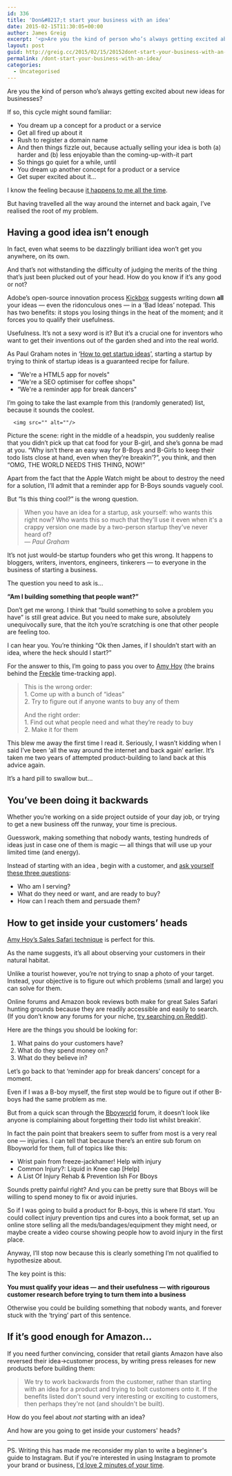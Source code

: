 ```yaml
---
id: 336
title: 'Don&#8217;t start your business with an idea'
date: 2015-02-15T11:30:05+00:00
author: James Greig
excerpt: '<p>Are you the kind of person who’s always getting excited about new ideas for businesses? But then struggling to get them off the ground? Find out why you might have been doing things back to front...</p>'
layout: post
guid: http://greig.cc/2015/02/15/20152dont-start-your-business-with-an-idea/
permalink: /dont-start-your-business-with-an-idea/
categories:
  - Uncategorised
---
```

<p>Are you the kind of person who’s always getting excited about new ideas for businesses?</p>

<p>If so, this cycle might sound familiar:</p>

<ul>
<li>You dream up a concept for a product or a service</li>
<li>Get all fired up about it</li>
<li>Rush to register a domain name</li>
<li>And then things fizzle out, because actually selling your idea is both (a) harder and (b) less enjoyable than the coming-up-with-it part</li>
<li>So things go quiet for a while, until</li>
<li>You dream up another concept for a product or a service</li>
<li>Get super excited about it…</li>
</ul>

<p>I know the feeling because <a href="http://greig.cc/journal/2014/1/i-never-finish-anyth">it happens to me all the time</a>.</p>

<p>But having travelled all the way around the internet and back again, I’ve realised the root of my problem. </p>

<h2 id="havingagoodideaisntenough">Having a good idea isn’t enough</h2>

<p>In fact, even what seems to be dazzlingly brilliant idea won’t get you anywhere, on its own.</p>

<p>And that’s not withstanding the difficulty of judging the merits of the thing that’s just been plucked out of your head. How do you know if it’s any good or not?</p>

<p>Adobe’s open-source innovation process <a href="https://kickbox.adobe.com/workshop/kickbox/">Kickbox</a> suggests writing down <strong>all</strong> your ideas — even the ridonculous ones — in a ‘Bad Ideas’ notepad. This has two benefits: it stops you losing things in the heat of the moment; and it forces you to qualify their usefulness.</p>

<p>Usefulness. It’s not a sexy word is it? But it’s a crucial one for inventors who want to get their inventions out of the garden shed and into the real world.</p>

<p>As Paul Graham notes in ‘<a href="http://paulgraham.com/startupideas.html">How to get startup ideas</a>’, starting a startup by trying to think of startup ideas is a guaranteed recipe for failure.</p>

<ul>
<li>”We're a HTML5 app for novels"</li>
<li>“We're a SEO optimiser for coffee shops"</li>
<li>“We're a reminder app for break dancers"</li>
</ul>

<p>I’m going to take the last example from this (randomly generated) list, because it sounds the coolest.</p>
  
      <img src="" alt=""/>
  

<p>Picture the scene: right in the middle of a headspin, you suddenly realise that you didn’t pick up that cat food for your B-girl, and she’s gonna be mad at you. “Why isn’t there an easy way for B-Boys and B-Girls to keep their todo lists close at hand, even when they’re breakin’?”, you think, and then “OMG, THE WORLD NEEDS THIS THING, NOW!”</p>

<p>Apart from the fact that the Apple Watch might be about to destroy the need for a solution, I’ll admit that a reminder app for B-Boys sounds vaguely cool.</p>

<p>But “Is this thing cool?” is the wrong question.</p>

<blockquote>
  <p>When you have an idea for a startup, ask yourself: who wants this right now? Who wants this so much that they'll use it even when it's a crappy version one made by a two-person startup they've never heard of? <br>
  — <em>Paul Graham</em></p>
</blockquote>

<p>It’s not just would-be startup founders who get this wrong. It happens to bloggers, writers, inventors, engineers, tinkerers — to everyone in the business of starting a business.</p>

<p>The question you need to ask is…</p>

<p><strong>“Am I building something that people want?”</strong></p>

<p>Don’t get me wrong. I think that “build something to solve a problem you have” is still great advice. But you need to make sure, absolutely unequivocally sure, that the itch you’re scratching is one that other people are feeling too. </p>

<p>I can hear you. You’re thinking “Ok then James, if I shouldn’t start with an idea, where the heck should I start?”</p>

<p>For the answer to this, I’m going to pass you over to <a href="https://letsfreckle.com/">Amy Hoy</a> (the brains behind the <a href="https://letsfreckle.com/">Freckle</a> time-tracking app).</p>

<blockquote>
  <p>This is the wrong order: <br>
  1. Come up with a bunch of “ideas” <br>
  2. Try to figure out if anyone wants to buy any of them </p>
  
  <p>And the right order: <br>
  1. Find out what people need and what they’re ready to buy <br>
  2. Make it for them</p>
</blockquote>

<p>This blew me away the first time I read it. Seriously, I wasn’t kidding when I said I’ve been ‘all the way around the internet and back again’ earlier. It’s taken me two years of attempted product-building to land back at this advice again.</p>

<p>It’s a hard pill to swallow but...</p>

<h2 id="youvebeendoingitbackwards">You’ve been doing it backwards</h2>

<p>Whether you’re working on a side project outside of your day job, or trying to get a new business off the runway, your time is precious.</p>

<p>Guesswork, making something that nobody wants, testing hundreds of ideas just in case one of them is magic — all things that will use up your limited time (and energy).</p>

<p>Instead of starting with an idea , begin with a customer, and <a href="https://unicornfree.com/2013/how-do-you-create-a-product-people-want-to-buy">ask yourself these three questions</a>: </p>

<ul>
<li>Who am I serving?</li>
<li>What do they need or want, and are ready to buy?</li>
<li>How can I reach them and persuade them?</li>
</ul>

<h2 id="howtogetinsideyourcustomersheads">How to get inside your customers’ heads</h2>

<p><a href="https://unicornfree.com/2013/video-sales-safari-in-action">Amy Hoy’s Sales Safari technique</a> is perfect for this.</p>

<p>As the name suggests, it’s all about observing your customers in their natural habitat.</p>

<p>Unlike a tourist however, you’re not trying to snap a photo of your target. Instead, your objective is to figure out which problems (small and large) you can solve for them.</p>

<p>Online forums and Amazon book reviews both make for great Sales Safari hunting grounds because they are readily accessible and easily to search. (If you don’t know any forums for your niche, <a href="http://www.reddit.com/subreddits/">try searching on Reddit</a>).</p>

<p>Here are the things you should be looking for:</p>

<ol>
<li>What pains do your customers have?</li>
<li>What do they spend money on?</li>
<li>What do they believe in?</li>
</ol>

<p>Let’s go back to that ‘reminder app for break dancers’ concept for a moment.</p>

<p>Even if I was a B-boy myself, the first step would be to figure out if other B-boys had the same problem as me. </p>

<p>But from a quick scan through the <a href="http://www.bboyworld.com/forum/search.php?searchid=909626">Bboyworld</a> forum, it doesn’t look like anyone is complaining about forgetting their todo list whilst breakin’.</p>

<p>In fact the pain point that breakers seem to suffer from most is a very real one — injuries. I can tell that because there’s an entire sub forum on Bboyworld for them, full of topics like this:</p>

<ul>
<li>Wrist pain from freeze-jackhamer! Help with injury</li>
<li>Common Injury?: Liquid in Knee cap [Help]</li>
<li>A List Of Injury Rehab &amp; Prevention Ish For Bboys</li>
</ul>

<p>Sounds pretty painful right? And you can be pretty sure that Bboys will be willing to spend money to fix or avoid injuries.</p>

<p>So if I was going to build a product for B-boys, this is where I’d start. You could collect injury prevention tips and cures into a book format, set up an online store selling all the meds/bandages/equipment they might need, or maybe create a video course showing people how to avoid injury in the first place.</p>

<p>Anyway, I’ll stop now because this is clearly something I’m not qualified to hypothesize about.</p>

<p>The key point is this:</p>

<p><strong>You must qualify your ideas — and their usefulness — with rigourous customer research before trying to turn them into a business</strong></p>

<p>Otherwise you could be building something that nobody wants, and forever stuck with the ‘trying’ part of this sentence.</p>

<h2 id="ifitsgoodenoughforamazon">If it’s good enough for Amazon…</h2>

<p>If you need further convincing, consider that retail giants Amazon have also reversed their idea-&gt;customer process, by writing press releases for new products before building them: </p>

<blockquote>
  <p>We try to work backwards from the customer, rather than starting with an idea for a product and trying to bolt customers onto it. If the benefits listed don't sound very interesting or exciting to customers, then perhaps they're not (and shouldn't be built).</p>
</blockquote>

<p>How do you feel about <em>not</em> starting with an idea?</p>

<p>And how are you going to get inside your customers' heads?</p>

<hr>

<p>PS. Writing this has made me reconsider my plan to write a beginner's guide to Instagram. But if you're interested in using Instagram to promote your brand or business, <a href="https://jamesgreig.typeform.com/to/xv64yS">I'd love 2 minutes of your time</a>.</p>